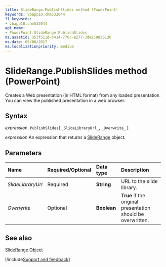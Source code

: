 ```yaml
---
title: SlideRange.PublishSlides method (PowerPoint)
keywords: vbapp10.chm532044
f1_keywords:
- vbapp10.chm532044
api_name:
- PowerPoint.SlideRange.PublishSlides
ms.assetid: 353f511d-b414-776c-e277-3da258836130
ms.date: 06/08/2017
ms.localizationpriority: medium
---
```



# SlideRange.PublishSlides method (PowerPoint)

Creates a Web presentation (in HTML format) from any loaded presentation. You can view the published presentation in a web browser.


## Syntax

_expression_. `PublishSlides`( `_SlideLibraryUrl_`, `_Overwrite_` )

 _expression_ An expression that returns a [SlideRange](PowerPoint.SlideRange.md) object.


## Parameters



|Name|Required/Optional|Data type|Description|
|:-----|:-----|:-----|:-----|
| _SlideLibraryUrl_|Required|**String**|URL to the slide library.|
| _Overwrite_|Optional|**Boolean**|**True** if the original presentation should be overwritten.|

## See also


[SlideRange Object](PowerPoint.SlideRange.md)

[!include[Support and feedback](~/includes/feedback-boilerplate.md)]